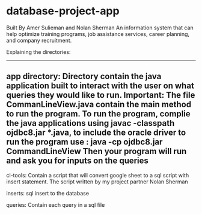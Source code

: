 # database-project-app
Built By Amer Sulieman
and Nolan Sherman
An information system that can help optimize training programs, job assistance services, career planning, and company recruitment. 

Explaining the directories:

------------------------------------------------------------------------------------------------------------------------------

app directory:
    Directory contain the java application built to interact with the user on what queries they would like to run.
    Important:
        The file CommanLineView.java contain the main method to run the program.
        To run the program, complie the java applications using javac -classpath ojdbc8.jar *.java, to include the oracle driver 
        to run the program use : java -cp ojdbc8.jar CommandLineView
        Then your program will run and ask you for inputs on the queries 
---------------------------------------------------------------
        

cl-tools:
    Contain a script that will convert google sheet to a sql script with insert statement.
    The script written by my project partner Nolan Sherman
    
inserts:
    sql insert to the database
    
queries:
    Contain each query in a sql file
    
    
    
